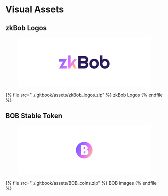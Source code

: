 # Visual Assets

## zkBob Logos

<figure><img src="../.gitbook/assets/zkLogo_preview.png" alt=""><figcaption></figcaption></figure>

{% file src="../.gitbook/assets/zkBob_logos.zip" %}
zkBob Logos
{% endfile %}

## BOB Stable Token

<figure><img src="../.gitbook/assets/Preview_BOB_coin.png" alt=""><figcaption></figcaption></figure>

{% file src="../.gitbook/assets/BOB_coins.zip" %}
BOB images
{% endfile %}
